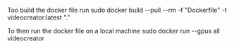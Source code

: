 Too build the docker file run 
sudo docker build --pull --rm -f "Dockerfile" -t videocreator:latest "." 

To then run the docker file on a local machine
sudo docker run --gpus all videocreator